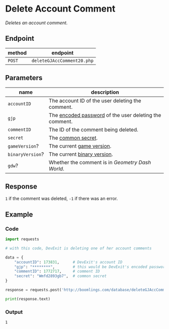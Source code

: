 # Delete Account Comment

*Deletes an account comment.*

## Endpoint

| method | endpoint                   |
|--------|----------------------------|
| `POST` | `deleteGJAccComment20.php` |

## Parameters

| name             | description                                                         |
|------------------|---------------------------------------------------------------------|
| `accountID`      | The account ID of the user deleting the comment.                    |
| `gjp`            | The [encoded password][passwords] of the user deleting the comment. |
| `commentID`      | The ID of the comment being deleted.                                |
| `secret`         | The [common secret][secrets].                                       |
| `gameVersion`?   | The current [game version][versions].                               |
| `binaryVersion`? | The current [binary version][versions].                             |
| `gdw`?           | Whether the comment is in *Geometry Dash World*.                    |

## Response

`1` if the comment was deleted, `-1` if there was an error.

## Example

### Code

```py
import requests

# with this code, DevExit is deleting one of her account comments

data = {
    "accountID": 173831,      # DevExit's account ID
    "gjp": "********",        # this would be DevExit's encoded password
    "commentID": 1772717,     # comment ID
    "secret": "Wmfd2893gb7",  # common secret
}

response = requests.post('http://boomlings.com/database/deleteGJAccComment20.php', data=data)

print(response.text)
```

### Output

```console
1
```

[passwords]: /resources/server/passwords
[secrets]: /resources/server/secrets
[versions]: /resources/server/versions
